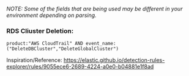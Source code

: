 _NOTE: Some of the fields that are being used may be different in your environment depending on parsing._ 

### RDS Cliuster Deletion: 
`product:"AWS CloudTrail" AND event_name:("DeleteDBCluster","DeleteGlobalCluster")`

Inspiration/Reference: https://elastic.github.io/detection-rules-explorer/rules/9055ece6-2689-4224-a0e0-b04881e1f8ad
